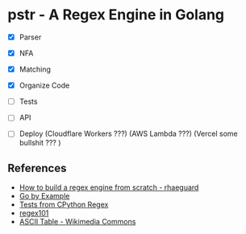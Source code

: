 # pstr - A Regex Engine in Golang

- [X] Parser
- [X] NFA
- [X] Matching
- [X] Organize Code
- [ ] Tests
- [ ] API
- [ ] Deploy (Cloudflare Workers ???) (AWS Lambda ???) (Vercel some bullshit ??? )


## References
-  [How to build a regex engine from scratch - rhaeguard](https://rhaeguard.github.io/posts/regex/)
-  [Go by Example](https://gobyexample.com)
-  [Tests from CPython Regex](https://github.com/python/cpython/blob/main/Lib/test/re_tests.py)
-  [regex101](https://regex101.com/)
-  [ASCII Table - Wikimedia Commons](https://commons.wikimedia.org/wiki/File:ASCII-Table-wide.svg)

